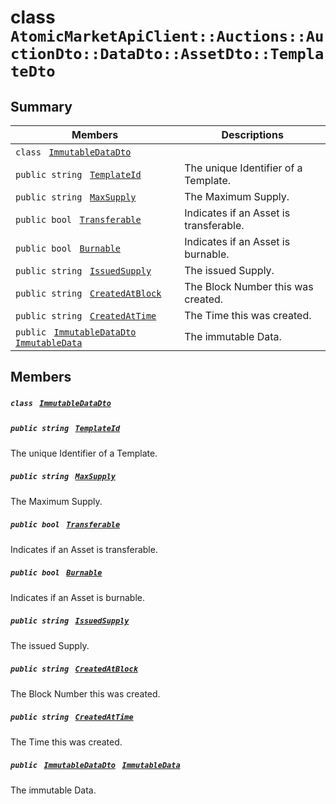 # class `AtomicMarketApiClient::Auctions::AuctionDto::DataDto::AssetDto::TemplateDto` 

## Summary

 Members                                | Descriptions                                
----------------------------------------|---------------------------------------------
`class ` [`ImmutableDataDto`](AtomicMarketApiClient--Auctions--AuctionDto--DataDto--AssetDto--TemplateDto--ImmutableDataDto.md)        | 
`public string ` [`TemplateId`](#class_atomic_market_api_client_1_1_auctions_1_1_auction_dto_1_1_data_dto_1_1_asset_dto_1_1_template_dto_1a5c685b09e3b7fae8be2d38c8f4803549) | The unique Identifier of a Template.
`public string ` [`MaxSupply`](#class_atomic_market_api_client_1_1_auctions_1_1_auction_dto_1_1_data_dto_1_1_asset_dto_1_1_template_dto_1a4dd50194618fac55b4d08b6c93724a32) | The Maximum Supply.
`public bool ` [`Transferable`](#class_atomic_market_api_client_1_1_auctions_1_1_auction_dto_1_1_data_dto_1_1_asset_dto_1_1_template_dto_1ab0a2025837cfad369c22e114d1c93d42) | Indicates if an Asset is transferable.
`public bool ` [`Burnable`](#class_atomic_market_api_client_1_1_auctions_1_1_auction_dto_1_1_data_dto_1_1_asset_dto_1_1_template_dto_1a50c30f69b54db362be32720d5cc433bd) | Indicates if an Asset is burnable.
`public string ` [`IssuedSupply`](#class_atomic_market_api_client_1_1_auctions_1_1_auction_dto_1_1_data_dto_1_1_asset_dto_1_1_template_dto_1a3cb7f0ff4cebaec1e75ad6a8a0fbc944) | The issued Supply.
`public string ` [`CreatedAtBlock`](#class_atomic_market_api_client_1_1_auctions_1_1_auction_dto_1_1_data_dto_1_1_asset_dto_1_1_template_dto_1a022adc431e5845376e250208a999e12d) | The Block Number this was created.
`public string ` [`CreatedAtTime`](#class_atomic_market_api_client_1_1_auctions_1_1_auction_dto_1_1_data_dto_1_1_asset_dto_1_1_template_dto_1a4cb9b4aaa1372df6dc2bb7d8f4916403) | The Time this was created.
`public ` [`ImmutableDataDto`](AtomicMarketApiClient--Auctions--AuctionDto--DataDto--AssetDto--TemplateDto--ImmutableDataDto.md)` ` [`ImmutableData`](#class_atomic_market_api_client_1_1_auctions_1_1_auction_dto_1_1_data_dto_1_1_asset_dto_1_1_template_dto_1a28b34021a1981f45a7e386c19634f80c) | The immutable Data.

## Members

##### `class ` [`ImmutableDataDto`](AtomicMarketApiClient--Auctions--AuctionDto--DataDto--AssetDto--TemplateDto--ImmutableDataDto.md) 

##### `public string ` [`TemplateId`](#class_atomic_market_api_client_1_1_auctions_1_1_auction_dto_1_1_data_dto_1_1_asset_dto_1_1_template_dto_1a5c685b09e3b7fae8be2d38c8f4803549) 

The unique Identifier of a Template.

##### `public string ` [`MaxSupply`](#class_atomic_market_api_client_1_1_auctions_1_1_auction_dto_1_1_data_dto_1_1_asset_dto_1_1_template_dto_1a4dd50194618fac55b4d08b6c93724a32) 

The Maximum Supply.

##### `public bool ` [`Transferable`](#class_atomic_market_api_client_1_1_auctions_1_1_auction_dto_1_1_data_dto_1_1_asset_dto_1_1_template_dto_1ab0a2025837cfad369c22e114d1c93d42) 

Indicates if an Asset is transferable.

##### `public bool ` [`Burnable`](#class_atomic_market_api_client_1_1_auctions_1_1_auction_dto_1_1_data_dto_1_1_asset_dto_1_1_template_dto_1a50c30f69b54db362be32720d5cc433bd) 

Indicates if an Asset is burnable.

##### `public string ` [`IssuedSupply`](#class_atomic_market_api_client_1_1_auctions_1_1_auction_dto_1_1_data_dto_1_1_asset_dto_1_1_template_dto_1a3cb7f0ff4cebaec1e75ad6a8a0fbc944) 

The issued Supply.

##### `public string ` [`CreatedAtBlock`](#class_atomic_market_api_client_1_1_auctions_1_1_auction_dto_1_1_data_dto_1_1_asset_dto_1_1_template_dto_1a022adc431e5845376e250208a999e12d) 

The Block Number this was created.

##### `public string ` [`CreatedAtTime`](#class_atomic_market_api_client_1_1_auctions_1_1_auction_dto_1_1_data_dto_1_1_asset_dto_1_1_template_dto_1a4cb9b4aaa1372df6dc2bb7d8f4916403) 

The Time this was created.

##### `public ` [`ImmutableDataDto`](AtomicMarketApiClient--Auctions--AuctionDto--DataDto--AssetDto--TemplateDto--ImmutableDataDto.md)` ` [`ImmutableData`](#class_atomic_market_api_client_1_1_auctions_1_1_auction_dto_1_1_data_dto_1_1_asset_dto_1_1_template_dto_1a28b34021a1981f45a7e386c19634f80c) 

The immutable Data.

